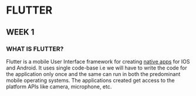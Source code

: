 # FLUTTER

## WEEK 1

### WHAT IS FLUTTER?

Flutter is a mobile User Interface framework for creating [native apps](https://searchsoftwarequality.techtarget.com/definition/native-application-native-app#:~:text=A%20native%20application%20is%20a%20software%20program%20that,the%20ability%20to%20use%20device-specific%20hardware%20and%20software.) for IOS and Android. It uses single code-base i.e we will have to write the code for the application only once and the same can run in both the predominant mobile operating systems. The applications created get access to the platform APIs like camera, microphone, etc.
